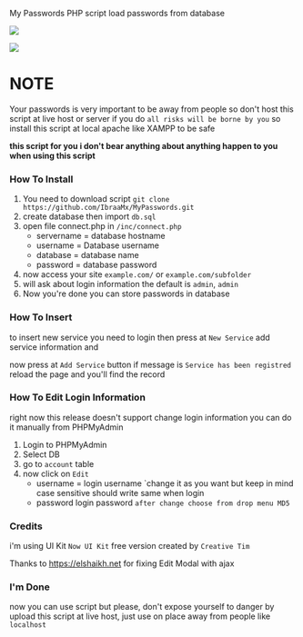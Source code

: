 My Passwords  PHP script load passwords from database

![](https://i.ibram.ovh/qh01miyo.jpg)

![](https://i.ibram.ovh/6p8i6b26.jpg)

# **NOTE**

Your passwords is very important to be away from people so don't host this script at live host or server if you do `all risks will be borne by you` so install this script at local apache like XAMPP to be safe

**this script for you i don't bear anything about anything happen to you when using this script**

### How To Install

1. You need to download script `git clone https://github.com/IbraaMx/MyPasswords.git`
2. create database then import `db.sql`
3. open file connect.php in `/inc/connect.php`
   - servername 	= database hostname
   - username         = Database username
   - database           = database name
   - password          = database password
4. now access your site `example.com/` or `example.com/subfolder`
5. will ask about login information the default is `admin`, `admin`
6. Now you're done you can store passwords in database

### How To Insert

to insert new service you need to login then press at `New Service` add service information and 

now press at `Add Service` button if message is `Service has been registred` reload the page and you'll find the record

### How To Edit Login Information

right now this release doesn't support change login information you can do it manually from PHPMyAdmin

1. Login to PHPMyAdmin
2. Select DB
3. go to `account` table
4. now click on `Edit`
   - username		= login username `change it as you want but keep in mind case sensitive should write same when login
   - password       login password `after change choose from drop menu MD5`

### Credits

i'm using UI Kit `Now UI Kit` free version created by `Creative Tim`

Thanks to https://elshaikh.net for fixing Edit Modal with ajax

### I'm Done

now you can use script but please, don't expose yourself to danger by upload this script at live host, just use on place away from people like `localhost`
